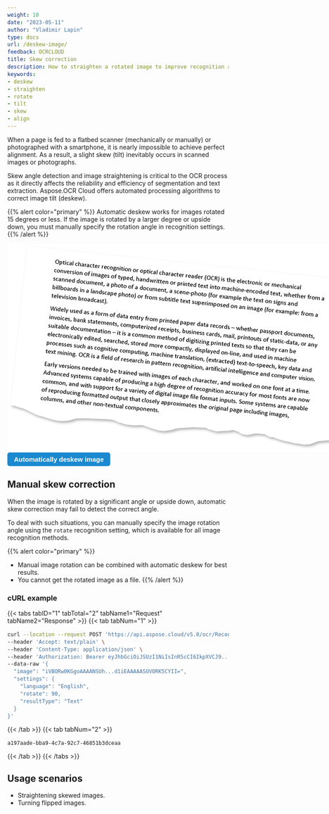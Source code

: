 ```yaml
---
weight: 10
date: "2023-05-11"
author: "Vladimir Lapin"
type: docs
url: /deskew-image/
feedback: OCRCLOUD
title: Skew correction
description: How to straighten a rotated image to improve recognition accuracy with Aspose.OCR Cloud API.
keywords:
- deskew
- straighten
- rotate
- tilt
- skew
- align
---
```


<style>
	button {
		cursor: pointer;
		margin-right: 20px;
		padding: 7px 15px;
		border: none;
		border-radius: 5px;
		background-color: #1a89d0;
		font-weight: 700;
		font-size: 15px;
		color: #ffffff;
	}

	button:hover {
		background-color: #3071a9;
	}

	button:focus {
		outline: none;
	}

	.code-sample {
		display: flex;
	}

	.code-sample > div {
		display: flex;
		align-items: center;
		padding: 5px 10px;
		border-radius: 5px;
		white-space: nowrap;
		background-color: rgba(0,0,0,5%);
		font-size: 16px;
		font-weight: 700;
	}

	.unseen {
		display: none !important;
	}

	.duo {
		position: relative;
		width: 800px;
		height: 474px;
	}

	.duo > img {
		position: absolute;
	}
</style>

When a page is fed to a flatbed scanner (mechanically or manually) or photographed with a smartphone, it is nearly impossible to achieve perfect alignment. As a result, a slight skew (tilt) inevitably occurs in scanned images or photographs.

Skew angle detection and image straightening is critical to the OCR process as it directly affects the reliability and efficiency of segmentation and text extraction. Aspose.OCR Cloud offers automated processing algorithms to correct image tilt (deskew).

{{% alert color="primary" %}} 
Automatic deskew works for images rotated 15 degrees or less. If the image is rotated by a larger degree or upside down, you must manually specify the rotation angle in recognition settings.
{{% /alert %}}

<div class="duo">
	<img src="skew-origin.png" alt="Skewed image" />
	<img src="deskew.png" alt="Deskewed image" style="display: none;" />
</div>
<button onclick="triggerSkew(this)">Automatically deskew image</button>
<script>
	function triggerSkew(obj)
	{
		let images = $(".duo > img");
		let skewed = images.eq(0).is(":visible");
		if(skewed)
		{
			images.eq(1).show(200);
			images.eq(0).hide(200);
			$(obj).text("View original image");
		}
		else
		{
			images.eq(0).show(200);
			images.eq(1).hide(200);
			$(obj).text("Automatically deskew image");
		}
	}
</script>

## Manual skew correction

When the image is rotated by a significant angle or upside down, automatic skew correction may fail to detect the correct angle.

To deal with such situations, you can manually specify the image rotation angle using the `rotate` recognition setting, which is available for all image recognition methods.

{{% alert color="primary" %}} 
- Manual image rotation can be combined with automatic deskew for best results.
- You cannot get the rotated image as a file.
{{% /alert %}}

### cURL example

{{< tabs tabID="1" tabTotal="2" tabName1="Request" tabName2="Response" >}}
{{< tab tabNum="1" >}}
```bash
curl --location --request POST 'https://api.aspose.cloud/v5.0/ocr/RecognizeImage' \
--header 'Accept: text/plain' \
--header 'Content-Type: application/json' \
--header 'Authorization: Bearer eyJhbGciOiJSUzI1NiIsInR5cCI6IkpXVCJ9...HaRYOxBcCRCPLnrFCVXpw7UA' \
--data-raw '{
  "image": "iVBORw0KGgoAAAANSUh...d1iEAAAAASUVORK5CYII=",
  "settings": {
    "language": "English",
    "rotate": 90,
    "resultType": "Text"
  }
}'
```
{{< /tab >}}
{{< tab tabNum="2" >}}
```
a197aade-bba9-4c7a-92c7-46851b3dceaa
```
{{< /tab >}}
{{< /tabs >}}

## Usage scenarios

- Straightening skewed images.
- Turning flipped images.
